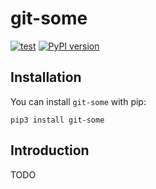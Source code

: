 # git-some

[![test](https://github.com/enorganic/git-some/actions/workflows/test.yml/badge.svg?branch=main)](https://github.com/enorganic/git-some/actions/workflows/test.yml)
[![PyPI version](https://badge.fury.io/py/git-some.svg?icon=si%3Apython)](https://badge.fury.io/py/git-some)

## Installation

You can install `git-some` with pip:

```shell
pip3 install git-some
```

## Introduction

TODO